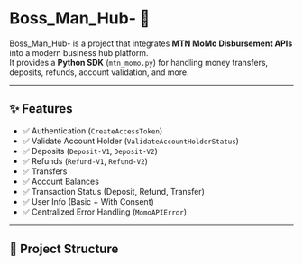 # Boss_Man_Hub- 🚀

Boss_Man_Hub- is a project that integrates **MTN MoMo Disbursement APIs** into a modern business hub platform.  
It provides a **Python SDK** (`mtn_momo.py`) for handling money transfers, deposits, refunds, account validation, and more.  

---

## ✨ Features
- ✅ Authentication (`CreateAccessToken`)
- ✅ Validate Account Holder (`ValidateAccountHolderStatus`)
- ✅ Deposits (`Deposit-V1`, `Deposit-V2`)
- ✅ Refunds (`Refund-V1`, `Refund-V2`)
- ✅ Transfers
- ✅ Account Balances
- ✅ Transaction Status (Deposit, Refund, Transfer)
- ✅ User Info (Basic + With Consent)
- ✅ Centralized Error Handling (`MomoAPIError`)

---

## 📂 Project Structure
